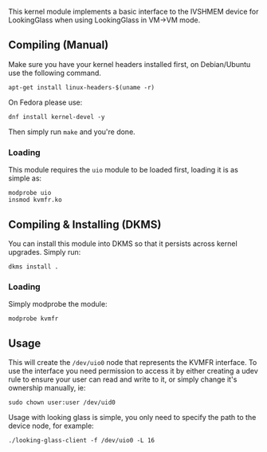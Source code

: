 This kernel module implements a basic interface to the IVSHMEM device for
LookingGlass when using LookingGlass in VM->VM mode.

## Compiling (Manual)

Make sure you have your kernel headers installed first, on Debian/Ubuntu use
the following command.

    apt-get install linux-headers-$(uname -r)
    
On Fedora please use:

    dnf install kernel-devel -y

Then simply run `make` and you're done.

### Loading

This module requires the `uio` module to be loaded first, loading it is as
simple as:

    modprobe uio
    insmod kvmfr.ko

## Compiling & Installing (DKMS)

You can install this module into DKMS so that it persists across kernel
upgrades. Simply run:

    dkms install .

### Loading 

Simply modprobe the module:

    modprobe kvmfr

## Usage

This will create the `/dev/uio0` node that represents the KVMFR interface.
To use the interface you need permission to access it by either creating a
udev rule to ensure your user can read and write to it, or simply change it's
ownership manually, ie:

    sudo chown user:user /dev/uid0

Usage with looking glass is simple, you only need to specify the path to the
device node, for example:

    ./looking-glass-client -f /dev/uio0 -L 16

